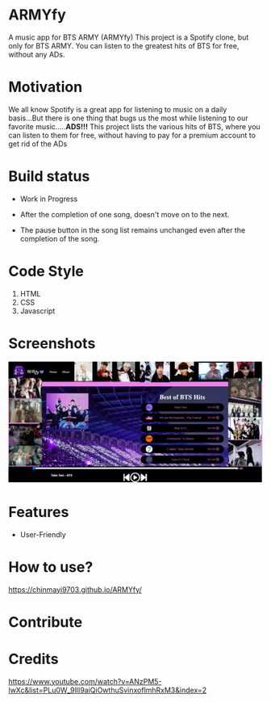 # ARMYfy
A music app for BTS ARMY (ARMYfy)
This project is a Spotify clone, but only for BTS ARMY.
You can listen to the greatest hits of BTS for free, without any ADs.

# Motivation
We all know Spotify is a great app for listening to music on a daily basis...But there is one thing that bugs us the most while listening to our favorite
music.....**ADS!!!** 
This project lists the various hits of BTS, where you can listen to them for free, without having to pay for a premium account to get rid of the ADs

# Build status
- Work in Progress
* After the completion of one song, doesn't move on to the next.
+ The pause button in the song list remains unchanged even after the completion of the song.

# Code Style

1. HTML
2. CSS
3. Javascript

# Screenshots
![Screenshot of the website's layout](https://github.com/Chinmayi9703/ARMYfy/blob/main/images/Screenshot.png)

# Features

- User-Friendly

# How to use?
https://chinmayi9703.github.io/ARMYfy/

# Contribute


# Credits

https://www.youtube.com/watch?v=ANzPM5-lwXc&list=PLu0W_9lII9aiQiOwthuSvinxoflmhRxM3&index=2
